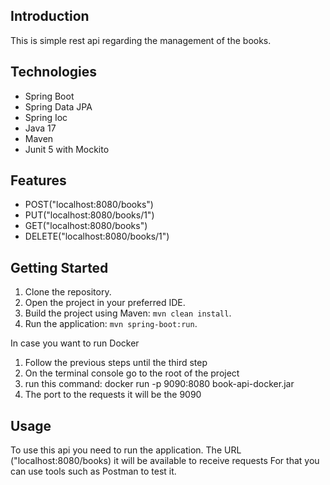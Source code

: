 ## Introduction

This is simple rest api regarding the management of the books.

## Technologies

- Spring Boot
- Spring Data JPA
- Spring Ioc
- Java 17
- Maven
- Junit 5 with Mockito

## Features

- POST("localhost:8080/books")
- PUT("localhost:8080/books/1")
- GET("localhost:8080/books")
- DELETE("localhost:8080/books/1")

## Getting Started

1. Clone the repository.
2. Open the project in your preferred IDE.
3. Build the project using Maven: `mvn clean install`.
4. Run the application: `mvn spring-boot:run`.

In case you want to run Docker
1. Follow the previous steps until the third step
2. On the terminal console go to the root of the project
3. run this command: docker run -p 9090:8080 book-api-docker.jar
4. The port to the requests it will be the 9090


## Usage
To use this api you need to run the application.
The URL ("localhost:8080/books) it will be available to receive requests
For that you can use tools such as Postman to test it.
